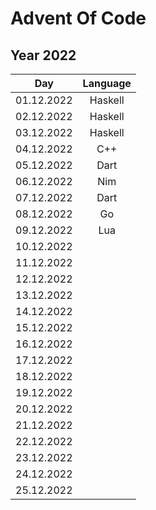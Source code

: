 # Advent Of Code
## Year 2022
| Day        | Language  |
|:----------:|:---------:|
| 01.12.2022 | Haskell   |
| 02.12.2022 | Haskell   |
| 03.12.2022 | Haskell   |
| 04.12.2022 | C++       |
| 05.12.2022 | Dart      |
| 06.12.2022 | Nim       |
| 07.12.2022 | Dart      |
| 08.12.2022 | Go        |
| 09.12.2022 | Lua       |
| 10.12.2022 |           |
| 11.12.2022 |           |
| 12.12.2022 |           |
| 13.12.2022 |           |
| 14.12.2022 |           |
| 15.12.2022 |           |
| 16.12.2022 |           |
| 17.12.2022 |           |
| 18.12.2022 |           |
| 19.12.2022 |           |
| 20.12.2022 |           |
| 21.12.2022 |           |
| 22.12.2022 |           |
| 23.12.2022 |           |
| 24.12.2022 |           |
| 25.12.2022 |           |